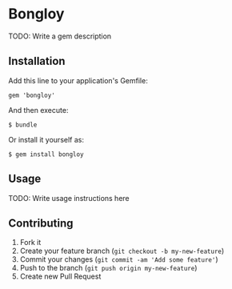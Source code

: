 # Bongloy

TODO: Write a gem description

## Installation

Add this line to your application's Gemfile:

    gem 'bongloy'

And then execute:

    $ bundle

Or install it yourself as:

    $ gem install bongloy

## Usage

TODO: Write usage instructions here

## Contributing

1. Fork it
2. Create your feature branch (`git checkout -b my-new-feature`)
3. Commit your changes (`git commit -am 'Add some feature'`)
4. Push to the branch (`git push origin my-new-feature`)
5. Create new Pull Request
